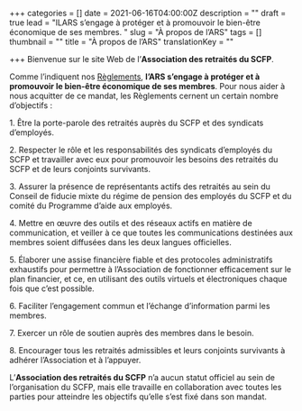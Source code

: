 +++
categories = []
date = 2021-06-16T04:00:00Z
description = ""
draft = true
lead = "lLARS s’engage à protéger et à promouvoir le bien-être économique de ses membres. "
slug = "À propos de l’ARS"
tags = []
thumbnail = ""
title = "À propos de l’ARS"
translationKey = ""

+++
Bienvenue sur le site Web de l’**Association des retraités du SCFP**.

Comme l’indiquent nos [Règlements](https://retraitesduscfp.ca/by-laws/), **l’ARS s’engage à protéger et à promouvoir le bien-être économique de ses membres**. Pour nous aider à nous acquitter de ce mandat, les Règlements cernent un certain nombre d’objectifs :

1\. Être la porte-parole des retraités auprès du SCFP et des syndicats d’employés.

2\. Respecter le rôle et les responsabilités des syndicats d’employés du SCFP et travailler avec eux pour promouvoir les besoins des retraités du SCFP et de leurs conjoints survivants.

3\. Assurer la présence de représentants actifs des retraités au sein du Conseil de fiducie mixte du régime de pension des employés du SCFP et du comité du Programme d’aide aux employés.

4\. Mettre en œuvre des outils et des réseaux actifs en matière de communication, et veiller à ce que toutes les communications destinées aux membres soient diffusées dans les deux langues officielles.

5\. Élaborer une assise financière fiable et des protocoles administratifs exhaustifs pour permettre à l’Association de fonctionner efficacement sur le plan financier, et ce, en utilisant des outils virtuels et électroniques chaque fois que c’est possible.

6\. Faciliter l’engagement commun et l’échange d’information parmi les membres.

7\. Exercer un rôle de soutien auprès des membres dans le besoin.

8\. Encourager tous les retraités admissibles et leurs conjoints survivants à adhérer l’Association et à l’appuyer.

L’**Association des retraités du SCFP** n’a aucun statut officiel au sein de l’organisation du SCFP, mais elle travaille en collaboration avec toutes les parties pour atteindre les objectifs qu’elle s’est fixé dans son mandat.
